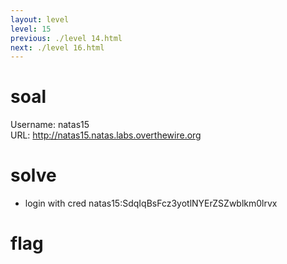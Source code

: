 ```yaml
---
layout: level
level: 15
previous: ./level 14.html
next: ./level 16.html
---
```


# soal
Username: natas15 \
URL:      http://natas15.natas.labs.overthewire.org

# solve
- login with cred natas15:SdqIqBsFcz3yotlNYErZSZwblkm0lrvx

# flag